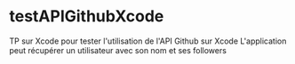 # testAPIGithubXcode

TP sur Xcode pour tester l'utilisation de l'API Github sur Xcode
L'application peut récupérer un utilisateur avec son nom et ses followers

